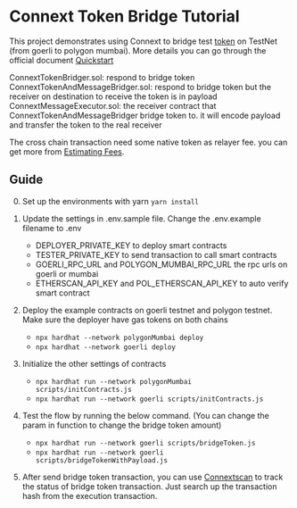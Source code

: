 # Connext Token Bridge Tutorial

This project demonstrates using Connext to bridge test [token](https://goerli.etherscan.io/address/0x7ea6eA49B0b0Ae9c5db7907d139D9Cd3439862a1) on TestNet (from goerli to polygon mumbai).
More details you can go through the official document [Quickstart](https://docs.connext.network/developers/quickstart)

ConnextTokenBridger.sol: respond to bridge token
ConnextTokenAndMessageBridger.sol: respond to bridge token but the receiver on destination to receive the token is in payload
ConnextMessageExecutor.sol: the receiver contract that ConnextTokenAndMessageBridger bridge token to. it will encode payload and transfer
the token to the real receiver

The cross chain transaction need some native token as relayer fee. you can get more from [Estimating Fees](https://docs.connext.network/developers/guides/estimating-fees).

## Guide

0. Set up the environments with yarn
   `yarn install`

1. Update the settings in .env.sample file. Change the .env.example filename to .env

   - DEPLOYER_PRIVATE_KEY to deploy smart contracts
   - TESTER_PRIVATE_KEY to send transaction to call smart contracts
   - GOERLI_RPC_URL and POLYGON_MUMBAI_RPC_URL the rpc urls on goerli or mumbai
   - ETHERSCAN_API_KEY and POL_ETHERSCAN_API_KEY to auto verify smart contract

2. Deploy the example contracts on goerli testnet and polygon testnet. Make sure the deployer have gas tokens on both chains

   - `npx hardhat --network polygonMumbai deploy`
   - `npx hardhat --network goerli deploy`

3. Initialize the other settings of contracts

   - `npx hardhat run --network polygonMumbai scripts/initContracts.js`
   - `npx hardhat run --network goerli scripts/initContracts.js`

4. Test the flow by running the below command. (You can change the param in function to change the bridge token amount)

   - `npx hardhat run --network goerli scripts/bridgeToken.js`
   - `npx hardhat run --network goerli scripts/bridgeTokenWithPayload.js`

5. After send bridge token transaction, you can use [Connextscan](https://testnet.connextscan.io/transfers) to track the status of
   bridge token transaction. Just search up the transaction hash from the execution transaction.
